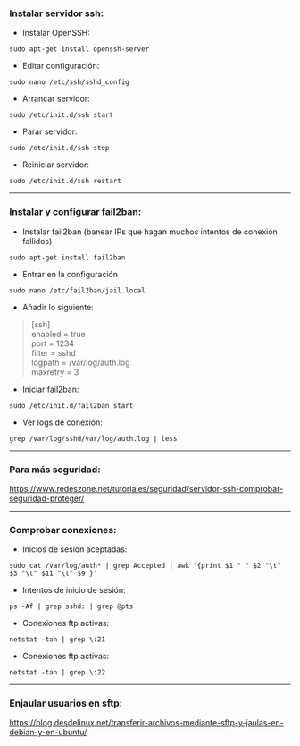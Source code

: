 ### Instalar servidor ssh:
* Instalar OpenSSH:
~~~
sudo apt-get install openssh-server
~~~

* Editar configuración:
~~~
sudo nano /etc/ssh/sshd_config
~~~

- Arrancar servidor:
~~~
sudo /etc/init.d/ssh start
~~~

* Parar servidor:
~~~
sudo /etc/init.d/ssh stop
~~~

* Reiniciar servidor:
~~~
sudo /etc/init.d/ssh restart
~~~

------------------------------------------------------------------------------------
### Instalar y configurar fail2ban:
* Instalar fail2ban (banear IPs que hagan muchos intentos de conexión fallidos)
~~~
sudo apt-get install fail2ban
~~~

* Entrar en la configuración
~~~
sudo nano /etc/fail2ban/jail.local
~~~

* Añadir lo siguiente:
>	[ssh] \
>	enabled = true \
>	port = 1234 \
>	filter = sshd \
>	logpath = /var/log/auth.log \
>	maxretry = 3

* Iniciar fail2ban:
~~~
sudo /etc/init.d/fail2ban start
~~~

* Ver logs de conexión:
~~~
grep /var/log/sshd/var/log/auth.log | less
~~~

------------------------------------------------------------------------------------
### Para más seguridad:
https://www.redeszone.net/tutoriales/seguridad/servidor-ssh-comprobar-seguridad-proteger/

------------------------------------------------------------------------------------
### Comprobar conexiones:
* Inicios de sesion aceptadas:
~~~
sudo cat /var/log/auth* | grep Accepted | awk '{print $1 " " $2 "\t" $3 "\t" $11 "\t" $9 }'
~~~

* Intentos de inicio de sesión:
~~~
ps -Af | grep sshd: | grep @pts
~~~

* Conexiones ftp activas:
~~~
netstat -tan | grep \:21
~~~

* Conexiones ftp activas:
~~~
netstat -tan | grep \:22
~~~

------------------------------------------------------------------------------------
### Enjaular usuarios en sftp:
https://blog.desdelinux.net/transferir-archivos-mediante-sftp-y-jaulas-en-debian-y-en-ubuntu/
